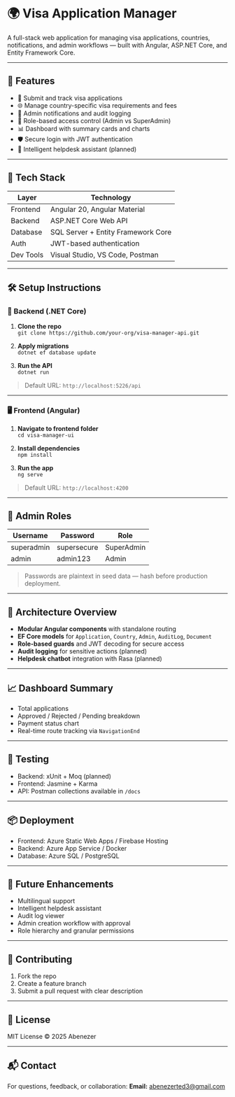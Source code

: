 # 🌍 Visa Application Manager

A full-stack web application for managing visa applications, countries, notifications, and admin workflows — built with Angular, ASP.NET Core, and Entity Framework Core.

---

## 🚀 Features

- 📝 Submit and track visa applications
- 🌐 Manage country-specific visa requirements and fees
- 🔔 Admin notifications and audit logging
- 👥 Role-based access control (Admin vs SuperAdmin)
- 📊 Dashboard with summary cards and charts
- 🛡️ Secure login with JWT authentication
- 🧠 Intelligent helpdesk assistant (planned)

---

## 🧱 Tech Stack

| Layer         | Technology                          |
|--------------|--------------------------------------|
| Frontend      | Angular 20, Angular Material         |
| Backend       | ASP.NET Core Web API                 |
| Database      | SQL Server + Entity Framework Core   |
| Auth          | JWT-based authentication             |
| Dev Tools     | Visual Studio, VS Code, Postman      |

---

## 🛠️ Setup Instructions

### 🔧 Backend (.NET Core)

1. **Clone the repo**  
   `git clone https://github.com/your-org/visa-manager-api.git`

2. **Apply migrations**  
   `dotnet ef database update`

3. **Run the API**  
   `dotnet run`

> Default URL: `http://localhost:5226/api`

---

### 🖥️ Frontend (Angular)

1. **Navigate to frontend folder**  
   `cd visa-manager-ui`

2. **Install dependencies**  
   `npm install`

3. **Run the app**  
   `ng serve`

> Default URL: `http://localhost:4200`

---

## 🔐 Admin Roles

| Username     | Password       | Role        |
|--------------|----------------|-------------|
| superadmin   | supersecure     | SuperAdmin  |
| admin        | admin123        | Admin       |

> Passwords are plaintext in seed data — hash before production deployment.

---

## 🧩 Architecture Overview

- **Modular Angular components** with standalone routing
- **EF Core models** for `Application`, `Country`, `Admin`, `AuditLog`, `Document`
- **Role-based guards** and JWT decoding for secure access
- **Audit logging** for sensitive actions (planned)
- **Helpdesk chatbot** integration with Rasa (planned)

---

## 📈 Dashboard Summary

- Total applications
- Approved / Rejected / Pending breakdown
- Payment status chart
- Real-time route tracking via `NavigationEnd`

---

## 🧪 Testing

- Backend: xUnit + Moq (planned)
- Frontend: Jasmine + Karma
- API: Postman collections available in `/docs`

---

## 📦 Deployment

- Frontend: Azure Static Web Apps / Firebase Hosting
- Backend: Azure App Service / Docker
- Database: Azure SQL / PostgreSQL

---

## 🧠 Future Enhancements

- Multilingual support
- Intelligent helpdesk assistant
- Audit log viewer
- Admin creation workflow with approval
- Role hierarchy and granular permissions

---

## 🤝 Contributing

1. Fork the repo
2. Create a feature branch
3. Submit a pull request with clear description

---

## 📄 License

MIT License © 2025 Abenezer

---

## 📬 Contact

For questions, feedback, or collaboration:
**Email:** abenezerted3@gmail.com  

